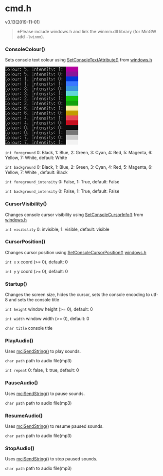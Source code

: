 # cmd.h

v0.13(2019-11-01)

> ※Please include windows.h and link the winmm.dll library (for MinGW add `-lwinmm`).

### ConsoleColour()

Sets console text colour using [SetConsoleTextAttribute()](https://docs.microsoft.com/en-us/windows/console/setconsoletextattribute) from [windows.h](https://docs.microsoft.com/en-gb/windows/console/)

![cmd_colours](cmd_colours.png)

`int foreground`
0: Black,
1: Blue,
2: Green,
3: Cyan,
4: Red,
5: Magenta,
6: Yellow,
7: White,
default: White

`int background`
0: Black,
1: Blue,
2: Green,
3: Cyan,
4: Red,
5: Magenta,
6: Yellow,
7: White ,
default: Black

`int foreground_intensity`
0: False,
1: True,
default: False

`int background_intensity`
0: False,
1: True,
default: False

### CursorVisibility()
Changes console cursor visibility using [SetConsoleCursorInfo()](https://docs.microsoft.com/en-us/windows/console/setconsolecursorinfo) from [windows.h](https://docs.microsoft.com/en-gb/windows/console/)

`int visibility`
0: invisible,
1: visible,
default: visible

### CursorPosition()
Changes cursor position using [SetConsoleCursorPosition()](https://docs.microsoft.com/en-us/windows/console/setconsolecursorposition) [windows.h](https://docs.microsoft.com/en-gb/windows/console/)

`int x`
x coord (>= 0),
default: 0

`int y`
y coord (>= 0),
default: 0

### Startup()
Changes the screen size, hides the cursor, sets the console encoding to utf-8 and sets the console title

`int height`
window height (>= 0),
default: 0

`int width`
window width (>= 0),
default: 0

`char title`
console title

### PlayAudio()
Uses [mciSendString()](https://docs.microsoft.com/en-us/previousversions/dd757161(v%3Dvs.85)) to play sounds.

`char path`
path to audio file(mp3)

`int repeat`
0: false,
1: true,
default: 0

### PauseAudio()
Uses [mciSendString()](https://docs.microsoft.com/en-us/previousversions/dd757161(v%3Dvs.85)) to pause sounds.

`char path`
path to audio file(mp3)

### ResumeAudio()
Uses [mciSendString()](https://docs.microsoft.com/en-us/previousversions/dd757161(v%3Dvs.85)) to resume paused sounds.

`char path`
path to audio file(mp3)

### StopAudio()

Uses [mciSendString()](https://docs.microsoft.com/en-us/previousversions/dd757161(v%3Dvs.85)) to stop paused sounds.

`char path`
path to audio file(mp3)